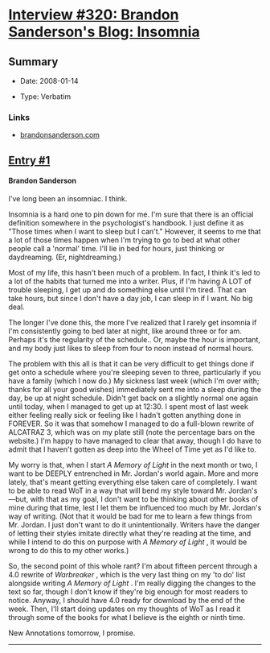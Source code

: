 # [Interview #320: Brandon Sanderson's Blog: Insomnia](https://www.theoryland.com/intvmain.php?i=320)

## Summary

- Date: 2008-01-14

- Type: Verbatim

### Links

- [brandonsanderson.com](http://www.brandonsanderson.com/blog/594/Insomnia)


## [Entry #1](./t-320/1)

#### Brandon Sanderson

I've long been an insomniac. I think.

Insomnia is a hard one to pin down for me. I'm sure that there is an official definition somewhere in the psychologist's handbook. I just define it as "Those times when I want to sleep but I can't." However, it seems to me that a lot of those times happen when I'm trying to go to bed at what other people call a 'normal' time. I'll lie in bed for hours, just thinking or daydreaming. (Er, nightdreaming.)

Most of my life, this hasn't been much of a problem. In fact, I think it's led to a lot of the habits that turned me into a writer. Plus, if I'm having A LOT of trouble sleeping, I get up and do something else until I'm tired. That can take hours, but since I don't have a day job, I can sleep in if I want. No big deal.

The longer I've done this, the more I've realized that I rarely get insomnia if I'm consistently going to bed later at night, like around three or for am. Perhaps it's the regularity of the schedule.. Or, maybe the hour is important, and my body just likes to sleep from four to noon instead of normal hours.

The problem with this all is that it can be very difficult to get things done if get onto a schedule where you're sleeping seven to three, particularly if you have a family (which I now do.) My sickness last week (which I'm over with; thanks for all your good wishes) immediately sent me into a sleep during the day, be up at night schedule. Didn't get back on a slightly normal one again until today, when I managed to get up at 12:30. I spent most of last week either feeling really sick or feeling like I hadn't gotten anything done in FOREVER. So it was that somehow I managed to do a full-blown rewrite of ALCATRAZ 3, which was on my plate still (note the percentage bars on the website.) I'm happy to have managed to clear that away, though I do have to admit that I haven't gotten as deep into the Wheel of Time yet as I'd like to.

My worry is that, when I start
*A Memory of Light*
in the next month or two, I want to be DEEPLY entrenched in Mr. Jordan's world again. More and more lately, that's meant getting everything else taken care of completely. I want to be able to read WoT in a way that will bend my style toward Mr. Jordan's—but, with that as my goal, I don't want to be thinking about other books of mine during that time, lest I let them be influenced too much by Mr. Jordan's way of writing. (Not that it would be bad for me to learn a few things from Mr. Jordan. I just don't want to do it unintentionally. Writers have the danger of letting their styles imitate directly what they're reading at the time, and while I intend to do this on purpose with
*A Memory of Light*
, it would be wrong to do this to my other works.)

So, the second point of this whole rant? I'm about fifteen percent through a 4.0 rewrite of
*Warbreaker*
, which is the very last thing on my 'to do' list alongside writing
*A Memory of Light*
. I'm really digging the changes to the text so far, though I don't know if they're big enough for most readers to notice. Anyway, I should have 4.0 ready for download by the end of the week. Then, I'll start doing updates on my thoughts of WoT as I read it through some of the books for what I believe is the eighth or ninth time.

New Annotations tomorrow, I promise.


---

